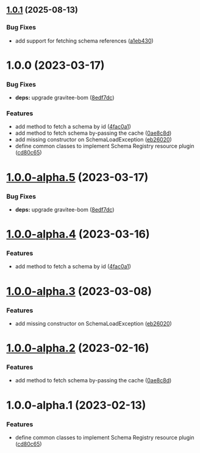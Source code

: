 ## [1.0.1](https://github.com/gravitee-io/gravitee-resource-schema-registry-provider-api/compare/1.0.0...1.0.1) (2025-08-13)


### Bug Fixes

* add support for fetching schema references ([a1eb430](https://github.com/gravitee-io/gravitee-resource-schema-registry-provider-api/commit/a1eb430034d7e24bb18a0763b3212465982e267b))

# 1.0.0 (2023-03-17)


### Bug Fixes

* **deps:** upgrade gravitee-bom ([8edf7dc](https://github.com/gravitee-io/gravitee-resource-schema-registry-provider-api/commit/8edf7dcb5c54a92e66db2faf454da6f65b2e75ad))


### Features

* add method to fetch a schema by id ([4fac0a1](https://github.com/gravitee-io/gravitee-resource-schema-registry-provider-api/commit/4fac0a167f819bc3475960def2ef94440efc9cd0))
* add method to fetch schema by-passing the cache ([0ae8c8d](https://github.com/gravitee-io/gravitee-resource-schema-registry-provider-api/commit/0ae8c8d74a9031b18a3f1bd270eba35ad89892c3))
* add missing constructor on SchemaLoadException ([eb26020](https://github.com/gravitee-io/gravitee-resource-schema-registry-provider-api/commit/eb2602089ff156291b9ef3a2f19492289f1457e1))
* define common classes to implement Schema Registry resource plugin ([cd80c65](https://github.com/gravitee-io/gravitee-resource-schema-registry-provider-api/commit/cd80c650a2daef076deaeeefeffd8d456ac14f08))

# [1.0.0-alpha.5](https://github.com/gravitee-io/gravitee-resource-schema-registry-provider-api/compare/1.0.0-alpha.4...1.0.0-alpha.5) (2023-03-17)


### Bug Fixes

* **deps:** upgrade gravitee-bom ([8edf7dc](https://github.com/gravitee-io/gravitee-resource-schema-registry-provider-api/commit/8edf7dcb5c54a92e66db2faf454da6f65b2e75ad))

# [1.0.0-alpha.4](https://github.com/gravitee-io/gravitee-resource-schema-registry-provider-api/compare/1.0.0-alpha.3...1.0.0-alpha.4) (2023-03-16)


### Features

* add method to fetch a schema by id ([4fac0a1](https://github.com/gravitee-io/gravitee-resource-schema-registry-provider-api/commit/4fac0a167f819bc3475960def2ef94440efc9cd0))

# [1.0.0-alpha.3](https://github.com/gravitee-io/gravitee-resource-schema-registry-provider-api/compare/1.0.0-alpha.2...1.0.0-alpha.3) (2023-03-08)


### Features

* add missing constructor on SchemaLoadException ([eb26020](https://github.com/gravitee-io/gravitee-resource-schema-registry-provider-api/commit/eb2602089ff156291b9ef3a2f19492289f1457e1))

# [1.0.0-alpha.2](https://github.com/gravitee-io/gravitee-resource-schema-registry-provider-api/compare/1.0.0-alpha.1...1.0.0-alpha.2) (2023-02-16)


### Features

* add method to fetch schema by-passing the cache ([0ae8c8d](https://github.com/gravitee-io/gravitee-resource-schema-registry-provider-api/commit/0ae8c8d74a9031b18a3f1bd270eba35ad89892c3))

# 1.0.0-alpha.1 (2023-02-13)


### Features

* define common classes to implement Schema Registry resource plugin ([cd80c65](https://github.com/gravitee-io/gravitee-resource-schema-registry-provider-api/commit/cd80c650a2daef076deaeeefeffd8d456ac14f08))

